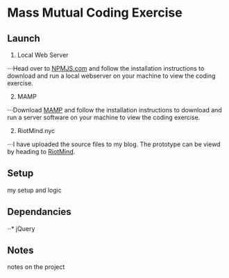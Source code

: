 # Mass Mutual Coding Exercise

## Launch
1. Local Web Server

⋅⋅⋅Head over to [NPMJS.com](https://www.npmjs.com/package/local-web-server) and follow the installation instructions to download and run a local webserver on your machine to view the coding exercise.

2. MAMP

⋅⋅⋅Download [MAMP](https://www.mamp.info/en/) and follow the installation instructions to download and run a server software on your machine to view the coding exercise.

2. RiotMind.nyc

⋅⋅⋅I have uploaded the source files to my blog. The prototype can be viewd by heading to [RiotMind](http://www.riotmind.nyc/MassMutual/index.html).
## Setup
my setup and logic
## Dependancies
⋅⋅* jQuery
## Notes
notes on the project

